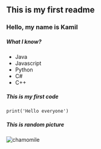 ## This is my first readme

### Hello, my name is Kamil

##### What I know?

- Java
- Javascript
- Python
- C#
- C++

##### This is my first code

`print('Hello everyone')`

##### This is random picture

![chamomile](https://files.nccih.nih.gov/chamomile-steven-foster-square.jpg)